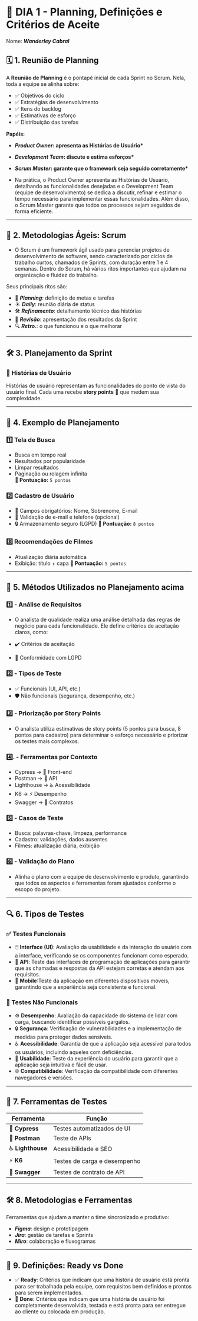 # 🚀 DIA 1 - Planning, Definições e Critérios de Aceite

Nome: **_Wanderley Cabral_**

## 🗓️ 1. Reunião de Planning

A **Reunião de Planning** é o pontapé inicial de cada Sprint no Scrum. Nela, toda a equipe se alinha sobre:

- ✅ Objetivos do ciclo
- ✅ Estratégias de desenvolvimento
- ✅ Itens do backlog
- ✅ Estimativas de esforço
- ✅ Distribuição das tarefas

**Papéis:**

- **_Product Owner_: apresenta as Histórias de Usuário\***
- **_Development Team_: discute e estima esforços\***
- **_Scrum Master_: garante que o framework seja seguido corretamente\***

- Na prática, o Product Owner apresenta as Histórias de Usuário, detalhando as funcionalidades desejadas e o Development Team (equipe de desenvolvimento) se dedica a discutir, refinar e estimar o tempo necessário para implementar essas funcionalidades. Além disso, o Scrum Master garante que todos os processos sejam seguidos de forma eficiente.

---

## 📌 2. Metodologias Ágeis: Scrum

- O Scrum é um framework ágil usado para gerenciar projetos de desenvolvimento de software, sendo caracterizado por ciclos de trabalho curtos, chamados de Sprints, com duração entre 1 e 4 semanas. Dentro do Scrum, há vários ritos importantes que ajudam na organização e fluidez do trabalho.

Seus principais ritos são:

- 📝 **_Planning_**: definição de metas e tarefas
- ☀️ **_Daily_**: reunião diária de status
- 🛠️ **_Refinamento_**: detalhamento técnico das histórias
- 🎯 **_Revisão_**: apresentação dos resultados da Sprint
- 🔍 **_Retro._**: o que funcionou e o que melhorar

---

## 🛠️ 3. Planejamento da Sprint

### 🧾 Histórias de Usuário

Histórias de usuário representam as funcionalidades do ponto de vista do usuário final. Cada uma recebe **story points** 🎯 que medem sua complexidade.

---

## 🧪 4. Exemplo de Planejamento

### 1️⃣ Tela de Busca

- Busca em tempo real
- Resultados por popularidade
- Limpar resultados
- Paginação ou rolagem infinita  
  **🎯 Pontuação:** `5 pontos`

### 2️⃣ Cadastro de Usuário

- 📝 Campos obrigatórios: Nome, Sobrenome, E-mail
- 📧 Validação de e-mail e telefone (opcional)
- 🔒 Armazenamento seguro (LGPD)
  **🎯 Pontuação:** `8 pontos`

### 3️⃣ Recomendações de Filmes

- Atualização diária automática
- Exibição: título + capa
  **🎯 Pontuação:** `5 pontos`

---

## 🧠 5. Métodos Utilizados no Planejamento acima

### 1️⃣ - Análise de Requisitos

- O analista de qualidade realiza uma análise detalhada das regras de negócio para cada funcionalidade. Ele define critérios de aceitação claros, como:

- ✔️ Critérios de aceitação
- 🔐 Conformidade com LGPD

### 2️⃣ - Tipos de Teste

- ✅ Funcionais (UI, API, etc.)
- 🛡️ Não funcionais (segurança, desempenho, etc.)

### 3️⃣ - Priorização por Story Points

- O analista utiliza estimativas de story points (5 pontos para busca, 8 pontos para cadastro) para determinar o esforço necessário e priorizar os testes mais complexos.

### 4️⃣. - Ferramentas por Contexto

- Cypress → 🧪 Front-end
- Postman → 🔌 API
- Lighthouse → ♿ Acessibilidade
- K6 → ⚡ Desempenho
- Swagger → 📃 Contratos

### 5️⃣ - Casos de Teste

- Busca: palavras-chave, limpeza, performance
- Cadastro: validações, dados ausentes
- Filmes: atualização diária, exibição

### 6️⃣ - Validação do Plano

- Alinha o plano com a equipe de desenvolvimento e produto, garantindo que todos os aspectos e ferramentas foram ajustados conforme o escopo do projeto.

---

## 🔍 6. Tipos de Testes

### ✅ Testes Funcionais

- 🖱️ **Interface (UI)**: Avaliação da usabilidade e da interação do usuário com a interface, verificando se os componentes funcionam como esperado.
- 🔌 **API**: Teste das interfaces de programação de aplicações para garantir que as chamadas e respostas da API estejam corretas e atendam aos requisitos.
- 📱 **Mobile**:Teste da aplicação em diferentes dispositivos móveis, garantindo que a experiência seja consistente e funcional.

### 🚫 Testes Não Funcionais

- ⚙️ **Desempenho**: Avaliação da capacidade do sistema de lidar com carga, buscando identificar possíveis gargalos.
- 🔒 **Segurança**: Verificação de vulnerabilidades e a implementação de medidas para proteger dados sensíveis.
- ♿ **Acessibilidade**: Garantia de que a aplicação seja acessível para todos os usuários, incluindo aqueles com deficiências.
- 🤹 **Usabilidade**: Teste da experiência do usuário para garantir que a aplicação seja intuitiva e fácil de usar.
- 🌐 **Compatibilidade**: Verificação da compatibilidade com diferentes navegadores e versões.

---

## 🧰 7. Ferramentas de Testes

| Ferramenta        | Função                       |
| ----------------- | ---------------------------- |
| 🧪 **Cypress**    | Testes automatizados de UI   |
| 🔌 **Postman**    | Teste de APIs                |
| ♿ **Lighthouse** | Acessibilidade e SEO         |
| ⚡ **K6**         | Testes de carga e desempenho |
| 📃 **Swagger**    | Testes de contrato de API    |

---

## 🛠️ 8. Metodologias e Ferramentas

Ferramentas que ajudam a manter o time sincronizado e produtivo:

- **_Figma_**: design e prototipagem
- **_Jira_**: gestão de tarefas e Sprints
- **_Miro_**: colaboração e fluxogramas

---

## 📏 9. Definições: Ready vs Done

- ✅ **Ready**: Critérios que indicam que uma história de usuário está pronta para ser trabalhada pela equipe, com requisitos bem definidos e prontos para serem implementados.
- 🏁 **Done**: Critérios que indicam que uma história de usuário foi completamente desenvolvida, testada e está pronta para ser entregue ao cliente ou colocada em produção.

